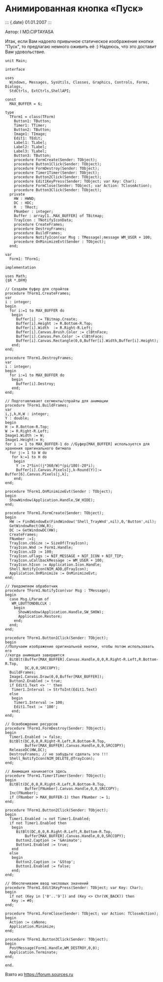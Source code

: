 Анимированная кнопка «Пуск»
===========================

::: {.date}
01.01.2007
:::

Автор: I MD.CIPTAYASA

Итак, если Вам надоело привычное статическое изображение кнопки
\"Пуск\", то предлагаю немного оживить её :) Надеюсь, что это доставит
Вам удовольствие.

    unit Main; 
     
    interface 
     
    uses 
      Windows, Messages, SysUtils, Classes, Graphics, Controls, Forms, Dialogs, 
      StdCtrls, ExtCtrls,ShellAPI; 
     
    const 
      MAX_BUFFER = 6; 
     
    type 
      TForm1 = class(TForm) 
        Button1: TButton; 
        Timer1: TTimer; 
        Button2: TButton; 
        Image1: TImage; 
        Edit1: TEdit; 
        Label1: TLabel; 
        Label2: TLabel; 
        Label3: TLabel; 
        Button3: TButton; 
        procedure FormCreate(Sender: TObject); 
        procedure Button1Click(Sender: TObject); 
        procedure FormDestroy(Sender: TObject); 
        procedure Timer1Timer(Sender: TObject); 
        procedure Button2Click(Sender: TObject); 
        procedure Edit1KeyPress(Sender: TObject; var Key: Char); 
        procedure FormClose(Sender: TObject; var Action: TCloseAction); 
        procedure Button3Click(Sender: TObject); 
      private 
        HW : HWND; 
        DC : HDC; 
        R  : TRect; 
        FNumber : integer; 
        Buffer : array[1..MAX_BUFFER] of TBitmap; 
        TrayIcon : TNotifyIconData; 
        procedure CreateFrames; 
        procedure DestroyFrames; 
        procedure BuildFrames; 
        procedure NotifyIcon(var Msg : TMessage);message WM_USER + 100; 
        procedure OnMinimizeEvt(Sender : TObject); 
      end; 
     
    var 
      Form1: TForm1; 
     
    implementation 
     
    uses Math; 
    {$R *.DFM} 
     
    // Создаём буфер для спрайтов 
    procedure TForm1.CreateFrames; 
    var 
    i : integer; 
    begin 
      for i:=1 to MAX_BUFFER do 
       begin 
         Buffer[i] := TBitmap.Create; 
         Buffer[i].Height := R.Bottom-R.Top; 
         Buffer[i].Width  := R.Right-R.Left; 
         Buffer[i].Canvas.Brush.Color := clBtnFace; 
         Buffer[i].Canvas.Pen.Color := clBtnFace; 
         Buffer[i].Canvas.Rectangle(0,0,Buffer[i].Width,Buffer[i].Height); 
       end; 
    end; 
     
    procedure TForm1.DestroyFrames; 
    var 
    i : integer; 
    begin 
      for i:=1 to MAX_BUFFER do 
       begin 
         Buffer[i].Destroy; 
       end; 
    end; 
     
    // Подготавливает сегменты/спрайты для анимации 
    procedure TForm1.BuildFrames; 
    var 
    i,j,k,H,W : integer; 
    Y : double; 
    begin 
    H := R.Bottom-R.Top; 
    W := R.Right-R.Left; 
    Image1.Width := W; 
    Image1.Height:= H; 
    for i := 1 to MAX_BUFFER-1 do //Буфер[MAX_BUFFER] используется для хранения оригинального битмапа 
      for j:= 1 to W do 
       for k:=1 to H do 
        begin 
         Y := 2*Sin((j*360/W)*(pi/180)-20*i); 
         Buffer[i].Canvas.Pixels[j,k-Round(Y)]:= Buffer[6].Canvas.Pixels[j,k]; 
        end; 
    end; 
     
    procedure TForm1.OnMinimizeEvt(Sender : TObject); 
    begin 
      ShowWindow(Application.Handle,SW_HIDE); 
    end; 
     
    procedure TForm1.FormCreate(Sender: TObject); 
    begin 
      HW := FindWindowEx(FindWindow('Shell_TrayWnd',nil),0,'Button',nil); 
      GetWindowRect(HW,R); 
      DC := GetWindowDC(HW); 
      CreateFrames; 
      FNumber :=1; 
      TrayIcon.cbSize := SizeOf(TrayIcon); 
      TrayIcon.Wnd := Form1.Handle; 
      TrayIcon.uID := 100; 
      TrayIcon.uFlags := NIF_MESSAGE + NIF_ICON + NIF_TIP; 
      TrayIcon.uCallbackMessage := WM_USER + 100; 
      TrayIcon.hIcon := Application.Icon.Handle; 
      Shell_NotifyIcon(NIM_ADD,@TrayIcon); 
      Application.OnMinimize := OnMinimizeEvt; 
    end; 
     
    // Уведомляем обработчик 
    procedure TForm1.NotifyIcon(var Msg : TMessage); 
    begin 
      case Msg.LParam of 
       WM_LBUTTONDBLCLK : 
        begin 
          ShowWindow(Application.Handle,SW_SHOW); 
          Application.Restore; 
        end; 
      end; 
    end; 
     
    procedure TForm1.Button1Click(Sender: TObject); 
    begin 
    //Получаем изображение оригинальной кнопки, чтобы потом использовать его
    //когда анимация завершится
      BitBlt(Buffer[MAX_BUFFER].Canvas.Handle,0,0,R.Right-R.Left,R.Bottom-R.Top, 
             DC,0,0,SRCCOPY); 
      BuildFrames; 
      Image1.Canvas.Draw(0,0,Buffer[MAX_BUFFER]); 
      Button2.Enabled := true; 
      if Edit1.Text <> '' then 
       Timer1.Interval := StrToInt(Edit1.Text) 
      else 
       begin 
        Timer1.Interval := 100; 
        Edit1.Text := '100'; 
       end; 
    end; 
     
    // Освобождение ресурсов 
    procedure TForm1.FormDestroy(Sender: TObject); 
    begin 
      Timer1.Enabled := false; 
      BitBlt(DC,0,0,R.Right-R.Left,R.Bottom-R.Top, 
             Buffer[MAX_BUFFER].Canvas.Handle,0,0,SRCCOPY); 
      ReleaseDC(HW,DC); 
      DestroyFrames; // не забудьте сделать это !!!
      Shell_NotifyIcon(NIM_DELETE,@TrayIcon); 
    end; 
     
    // Анимация начинается здесь
    procedure TForm1.Timer1Timer(Sender: TObject); 
    begin 
      BitBlt(DC,0,0,R.Right-R.Left,R.Bottom-R.Top, 
             Buffer[FNumber].Canvas.Handle,0,0,SRCCOPY); 
      Inc(FNumber); 
      if (FNumber > MAX_BUFFER-1) then FNumber := 1; 
    end; 
     
    procedure TForm1.Button2Click(Sender: TObject); 
    begin 
      Timer1.Enabled := not Timer1.Enabled; 
      if not Timer1.Enabled then 
       begin 
         BitBlt(DC,0,0,R.Right-R.Left,R.Bottom-R.Top, 
             Buffer[MAX_BUFFER].Canvas.Handle,0,0,SRCCOPY); 
         Button2.Caption := '&Animate'; 
         Button1.Enabled := true; 
       end 
      else 
       begin 
         Button2.Caption := '&Stop'; 
         Button1.Enabled := false; 
       end; 
    end; 
     
    // Обеспечиваем ввод числовых значений
    procedure TForm1.Edit1KeyPress(Sender: TObject; var Key: Char); 
    begin 
      if not (Key in ['0'..'9']) and (Key <> Chr(VK_BACK)) then 
       Key := #0; 
    end; 
     
    procedure TForm1.FormClose(Sender: TObject; var Action: TCloseAction); 
    begin 
      Action := caNone; 
      Application.Minimize; 
    end; 
     
    procedure TForm1.Button3Click(Sender: TObject); 
    begin 
      PostMessage(Form1.Handle,WM_DESTROY,0,0); 
      Application.Terminate; 
    end; 
     
    end.

Взято из <https://forum.sources.ru>
